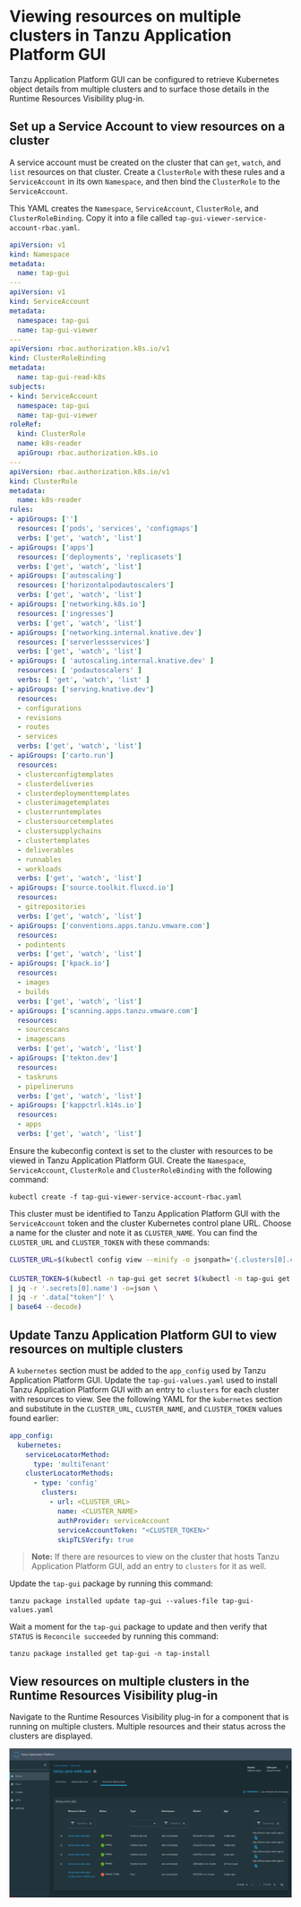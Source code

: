 # Viewing resources on multiple clusters in Tanzu Application Platform GUI

Tanzu Application Platform GUI can be configured to retrieve Kubernetes object details from multiple clusters and to surface those details in the Runtime Resources Visibility plug-in.

## <a id="set-up-view-resources"></a>Set up a Service Account to view resources on a cluster

A service account must be created on the cluster that can `get`, `watch`, and `list` resources on that cluster. Create a `ClusterRole` with these rules and a `ServiceAccount` in its own `Namespace`, and then bind the `ClusterRole` to the `ServiceAccount`.

This YAML creates the `Namespace`, `ServiceAccount`, `ClusterRole`, and `ClusterRoleBinding`. Copy it into a file called `tap-gui-viewer-service-account-rbac.yaml`.

```yaml
apiVersion: v1
kind: Namespace
metadata:
  name: tap-gui
---
apiVersion: v1
kind: ServiceAccount
metadata:
  namespace: tap-gui
  name: tap-gui-viewer
---
apiVersion: rbac.authorization.k8s.io/v1
kind: ClusterRoleBinding
metadata:
  name: tap-gui-read-k8s
subjects:
- kind: ServiceAccount
  namespace: tap-gui
  name: tap-gui-viewer
roleRef:
  kind: ClusterRole
  name: k8s-reader
  apiGroup: rbac.authorization.k8s.io
---
apiVersion: rbac.authorization.k8s.io/v1
kind: ClusterRole
metadata:
  name: k8s-reader
rules:
- apiGroups: ['']
  resources: ['pods', 'services', 'configmaps']
  verbs: ['get', 'watch', 'list']
- apiGroups: ['apps']
  resources: ['deployments', 'replicasets']
  verbs: ['get', 'watch', 'list']
- apiGroups: ['autoscaling']
  resources: ['horizontalpodautoscalers']
  verbs: ['get', 'watch', 'list']
- apiGroups: ['networking.k8s.io']
  resources: ['ingresses']
  verbs: ['get', 'watch', 'list']
- apiGroups: ['networking.internal.knative.dev']
  resources: ['serverlessservices']
  verbs: ['get', 'watch', 'list']
- apiGroups: [ 'autoscaling.internal.knative.dev' ]
  resources: [ 'podautoscalers' ]
  verbs: [ 'get', 'watch', 'list' ]
- apiGroups: ['serving.knative.dev']
  resources:
  - configurations
  - revisions
  - routes
  - services
  verbs: ['get', 'watch', 'list']
- apiGroups: ['carto.run']
  resources:
  - clusterconfigtemplates
  - clusterdeliveries
  - clusterdeploymenttemplates
  - clusterimagetemplates
  - clusterruntemplates
  - clustersourcetemplates
  - clustersupplychains
  - clustertemplates
  - deliverables
  - runnables
  - workloads
  verbs: ['get', 'watch', 'list']
- apiGroups: ['source.toolkit.fluxcd.io']
  resources:
  - gitrepositories
  verbs: ['get', 'watch', 'list']
- apiGroups: ['conventions.apps.tanzu.vmware.com']
  resources:
  - podintents
  verbs: ['get', 'watch', 'list']
- apiGroups: ['kpack.io']
  resources:
  - images
  - builds
  verbs: ['get', 'watch', 'list']
- apiGroups: ['scanning.apps.tanzu.vmware.com']
  resources:
  - sourcescans
  - imagescans
  verbs: ['get', 'watch', 'list']
- apiGroups: ['tekton.dev']
  resources:
  - taskruns
  - pipelineruns
  verbs: ['get', 'watch', 'list']
- apiGroups: ['kappctrl.k14s.io']
  resources:
  - apps
  verbs: ['get', 'watch', 'list']
```

Ensure the kubeconfig context is set to the cluster with resources to be viewed in Tanzu Application Platform GUI. Create the `Namespace`, `ServiceAccount`, `ClusterRole` and `ClusterRoleBinding` with the following command:

```
kubectl create -f tap-gui-viewer-service-account-rbac.yaml
```

This cluster must be identified to Tanzu Application Platform GUI with the `ServiceAccount` token and the cluster Kubernetes control plane URL. Choose a name for the cluster and note it as `CLUSTER_NAME`. You can find the `CLUSTER_URL` and `CLUSTER_TOKEN` with these commands:

```bash
CLUSTER_URL=$(kubectl config view --minify -o jsonpath='{.clusters[0].cluster.server}')

CLUSTER_TOKEN=$(kubectl -n tap-gui get secret $(kubectl -n tap-gui get sa tap-gui-viewer -o=json \
| jq -r '.secrets[0].name') -o=json \
| jq -r '.data["token"]' \
| base64 --decode)
```

## <a id="view-resourcs-on-clusters"></a>Update Tanzu Application Platform GUI to view resources on multiple clusters

A `kubernetes` section must be added to the `app_config` used by Tanzu Application Platform GUI. Update the `tap-gui-values.yaml` used to install Tanzu Application Platform GUI with an entry to `clusters` for each cluster with resources to view. See the following YAML for the `kubernetes` section and substitute in the `CLUSTER_URL`, `CLUSTER_NAME`, and `CLUSTER_TOKEN` values found earlier:

```yaml
app_config:
  kubernetes:
    serviceLocatorMethod:
      type: 'multiTenant'
    clusterLocatorMethods:
      - type: 'config'
        clusters:
          - url: <CLUSTER_URL>
            name: <CLUSTER_NAME>
            authProvider: serviceAccount
            serviceAccountToken: "<CLUSTER_TOKEN>"
            skipTLSVerify: true
```
>**Note:** If there are resources to view on the cluster that hosts Tanzu Application Platform GUI, add an entry to `clusters` for it as well.

Update the `tap-gui` package by running this command:

```
tanzu package installed update tap-gui --values-file tap-gui-values.yaml
```

Wait a moment for the `tap-gui` package to update and then verify that `STATUS` is `Reconcile succeeded` by running this command:

```
tanzu package installed get tap-gui -n tap-install
```

## <a id="view-resources-plug-in"></a>View resources on multiple clusters in the Runtime Resources Visibility plug-in

Navigate to the Runtime Resources Visibility plug-in for a component that is running on multiple clusters. Multiple resources and their status across the clusters are displayed.

![Tanzu Application Platform Runtime Resources](./images/tap-gui-multiple-clusters.png)
